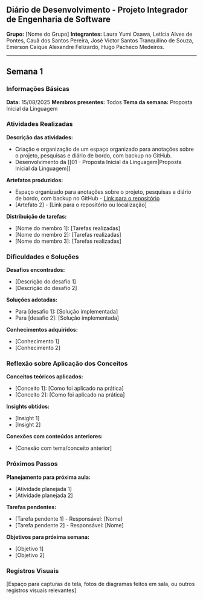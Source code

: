 ## Diário de Desenvolvimento - Projeto Integrador de Engenharia de Software 

**Grupo:** [Nome do Grupo] 
**Integrantes:** Laura Yumi Osawa, Letícia Alves de Pontes, Cauã dos Santos Pereira, José Victor Santos Tranquilino de Souza, Emerson Caique Alexandre Felizardo, Hugo Pacheco Medeiros.

--- 
## Semana 1 
### Informações Básicas 

**Data:** 15/08/2025 
**Membros presentes:** Todos
**Tema da semana:** Proposta Inicial da Linguagem
### Atividades Realizadas 

**Descrição das atividades:**

- Criação e organização de um espaço organizado para anotações sobre o projeto, pesquisas e diário de bordo, com backup no GitHub.
- Desenvolvimento da [[01 - Proposta Inicial da Linguagem|Proposta Inicial da Linguagem]]

**Artefatos produzidos:** 

- Espaço organizado para anotações sobre o projeto, pesquisas e diário de bordo, com backup no GitHub - [Link para o repositório](https://github.com/leticia-pontes/compiladores-linguagens-formais-automatos) 
- [Artefato 2] - [Link para o repositório ou localização] 
 
**Distribuição de tarefas:** 

- [Nome do membro 1]: [Tarefas realizadas] 
- [Nome do membro 2]: [Tarefas realizadas] 
- [Nome do membro 3]: [Tarefas realizadas] 
### Dificuldades e Soluções 

**Desafios encontrados:** 

- [Descrição do desafio 1] 
- [Descrição do desafio 2] 

**Soluções adotadas:** 

- Para [desafio 1]: [Solução implementada] 
- Para [desafio 2]: [Solução implementada] 

**Conhecimentos adquiridos:** 

- [Conhecimento 1] 
- [Conhecimento 2] 
### Reflexão sobre Aplicação dos Conceitos

**Conceitos teóricos aplicados:** 

- [Conceito 1]: [Como foi aplicado na prática] 
- [Conceito 2]: [Como foi aplicado na prática] 

**Insights obtidos:** 

- [Insight 1] 
- [Insight 2] 

**Conexões com conteúdos anteriores:** 

- [Conexão com tema/conceito anterior] 
### Próximos Passos 

**Planejamento para próxima aula:** 

- [Atividade planejada 1] 
- [Atividade planejada 2] 

**Tarefas pendentes:** 

- [Tarefa pendente 1] - Responsável: [Nome] 
- [Tarefa pendente 2] - Responsável: [Nome] 

**Objetivos para próxima semana:** 

- [Objetivo 1] 
- [Objetivo 2] 
### Registros Visuais 

[Espaço para capturas de tela, fotos de diagramas feitos em sala, ou outros registros visuais relevantes]